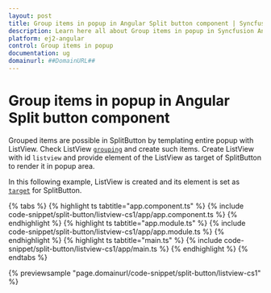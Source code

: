 ```yaml
---
layout: post
title: Group items in popup in Angular Split button component | Syncfusion
description: Learn here all about Group items in popup in Syncfusion Angular Split button component of Syncfusion Essential JS 2 and more.
platform: ej2-angular
control: Group items in popup 
documentation: ug
domainurl: ##DomainURL##
---
```


# Group items in popup in Angular Split button component

Grouped items are possible in SplitButton by templating entire popup with ListView. Check ListView [`grouping`](../../listview/grouping#grouping) and create such items. Create ListView with id `listview` and provide element of the ListView as target of SplitButton to render it in popup area.

In this following example, ListView is created and its element is set as [`target`](https://ej2.syncfusion.com/angular/documentation/api/split-button#target) for SplitButton.

{% tabs %}
{% highlight ts tabtitle="app.component.ts" %}
{% include code-snippet/split-button/listview-cs1/app/app.component.ts %}
{% endhighlight %}
{% highlight ts tabtitle="app.module.ts" %}
{% include code-snippet/split-button/listview-cs1/app/app.module.ts %}
{% endhighlight %}
{% highlight ts tabtitle="main.ts" %}
{% include code-snippet/split-button/listview-cs1/app/main.ts %}
{% endhighlight %}
{% endtabs %}
  
{% previewsample "page.domainurl/code-snippet/split-button/listview-cs1" %}